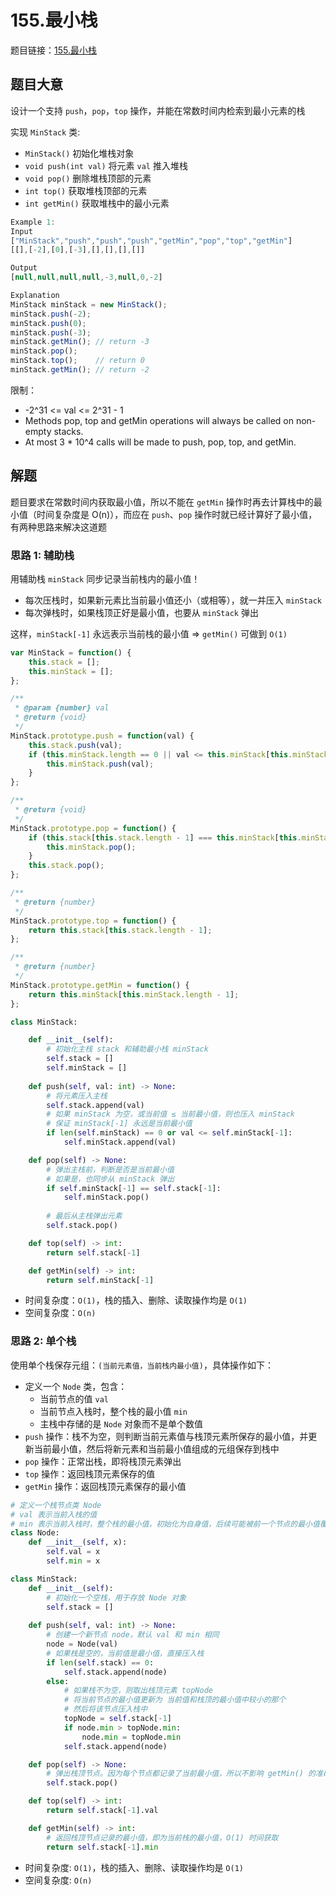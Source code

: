 # 155.最小栈

题目链接：[155.最小栈](https://leetcode.cn/problems/min-stack/)

## 题目大意

设计一个支持 `push`，`pop`，`top` 操作，并能在常数时间内检索到最小元素的栈

实现 `MinStack` 类:
- `MinStack()` 初始化堆栈对象
- `void push(int val)` 将元素 `val` 推入堆栈
- `void pop()` 删除堆栈顶部的元素
- `int top()` 获取堆栈顶部的元素
- `int getMin()` 获取堆栈中的最小元素

```js
Example 1:
Input
["MinStack","push","push","push","getMin","pop","top","getMin"]
[[],[-2],[0],[-3],[],[],[],[]]

Output
[null,null,null,null,-3,null,0,-2]

Explanation
MinStack minStack = new MinStack();
minStack.push(-2);
minStack.push(0);
minStack.push(-3);
minStack.getMin(); // return -3
minStack.pop();
minStack.top();    // return 0
minStack.getMin(); // return -2
```

限制：
- -2^31 <= val <= 2^31 - 1
- Methods pop, top and getMin operations will always be called on non-empty stacks.
- At most 3 * 10^4 calls will be made to push, pop, top, and getMin.

## 解题

题目要求在常数时间内获取最小值，所以不能在 `getMin` 操作时再去计算栈中的最小值（时间复杂度是 O(n)），而应在 `push`、`pop` 操作时就已经计算好了最小值，有两种思路来解决这道题

### 思路 1: 辅助栈

用辅助栈 `minStack` 同步记录当前栈内的最小值！
- 每次压栈时，如果新元素比当前最小值还小（或相等），就一并压入 `minStack`
- 每次弹栈时，如果栈顶正好是最小值，也要从 `minStack` 弹出

这样，`minStack[-1]` 永远表示当前栈的最小值 ⇒ `getMin()` 可做到 `O(1)`

```js
var MinStack = function() {
    this.stack = [];
    this.minStack = [];
};

/** 
 * @param {number} val
 * @return {void}
 */
MinStack.prototype.push = function(val) {
    this.stack.push(val);
    if (this.minStack.length == 0 || val <= this.minStack[this.minStack.length-1]) {
        this.minStack.push(val);
    }
};

/**
 * @return {void}
 */
MinStack.prototype.pop = function() {
    if (this.stack[this.stack.length - 1] === this.minStack[this.minStack.length - 1]) {
        this.minStack.pop();
    }
    this.stack.pop();
};

/**
 * @return {number}
 */
MinStack.prototype.top = function() {
    return this.stack[this.stack.length - 1];
};

/**
 * @return {number}
 */
MinStack.prototype.getMin = function() {
    return this.minStack[this.minStack.length - 1];
};
```
```python
class MinStack:

    def __init__(self):
        # 初始化主栈 stack 和辅助最小栈 minStack
        self.stack = []
        self.minStack = []
        
    def push(self, val: int) -> None:
        # 将元素压入主栈
        self.stack.append(val)
        # 如果 minStack 为空，或当前值 ≤ 当前最小值，则也压入 minStack
        # 保证 minStack[-1] 永远是当前最小值
        if len(self.minStack) == 0 or val <= self.minStack[-1]:
            self.minStack.append(val)

    def pop(self) -> None:
        # 弹出主栈前，判断是否是当前最小值
        # 如果是，也同步从 minStack 弹出
        if self.minStack[-1] == self.stack[-1]:
            self.minStack.pop()
        
        # 最后从主栈弹出元素
        self.stack.pop()

    def top(self) -> int:
        return self.stack[-1]

    def getMin(self) -> int:
        return self.minStack[-1]
```

- 时间复杂度：`O(1)`，栈的插入、删除、读取操作均是 `O(1)`
- 空间复杂度：`O(n)`

### 思路 2: 单个栈

使用单个栈保存元组：`(当前元素值，当前栈内最小值)`，具体操作如下：
- 定义一个 `Node` 类，包含：
  - 当前节点的值 `val`
  - 当前节点入栈时，整个栈的最小值 `min`
  - 主栈中存储的是 `Node` 对象而不是单个数值
- `push` 操作：栈不为空，则判断当前元素值与栈顶元素所保存的最小值，并更新当前最小值，然后将新元素和当前最小值组成的元组保存到栈中
- `pop` 操作：正常出栈，即将栈顶元素弹出
- `top` 操作：返回栈顶元素保存的值
- `getMin` 操作：返回栈顶元素保存的最小值

```python
# 定义一个栈节点类 Node
# val 表示当前入栈的值
# min 表示当前入栈时，整个栈的最小值，初始化为自身值，后续可能被前一个节点的最小值覆盖
class Node:
    def __init__(self, x):
        self.val = x
        self.min = x

class MinStack:
    def __init__(self):
        # 初始化一个空栈，用于存放 Node 对象
        self.stack = []
        
    def push(self, val: int) -> None:
        # 创建一个新节点 node，默认 val 和 min 相同
        node = Node(val)
        # 如果栈是空的，当前值是最小值，直接压入栈
        if len(self.stack) == 0:
            self.stack.append(node)
        else:
            # 如果栈不为空，则取出栈顶元素 topNode
            # 将当前节点的最小值更新为 当前值和栈顶的最小值中较小的那个
            # 然后将该节点压入栈中
            topNode = self.stack[-1]
            if node.min > topNode.min:
                node.min = topNode.min
            self.stack.append(node)

    def pop(self) -> None:
        # 弹出栈顶节点。因为每个节点都记录了当前最小值，所以不影响 getMin() 的准确性
        self.stack.pop()

    def top(self) -> int:
        return self.stack[-1].val

    def getMin(self) -> int:
        # 返回栈顶节点记录的最小值，即为当前栈的最小值，O(1) 时间获取
        return self.stack[-1].min
```

- 时间复杂度: `O(1)`，栈的插入、删除、读取操作均是 `O(1)`
- 空间复杂度: `O(n)`